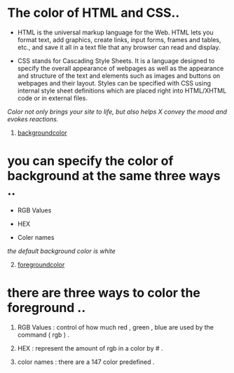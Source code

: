 # The color of HTML and CSS..

* HTML is the universal markup language for the Web. HTML lets you format text, add graphics, create links, input forms, frames and tables, etc., and save it all in a text file that any browser can read and display.

* CSS stands for Cascading Style Sheets. It is a language designed to specify the overall appearance of webpages as well as the appearance and structure of the text and elements such as images and buttons on webpages and their layout. Styles can be specified with CSS using internal style sheet definitions which are placed right into HTML/XHTML code or in external files.
 
 *Color not only brings your site to life, but also helps  X convey the mood and evokes reactions.*

 1. [backgroundcolor](https://maisabdalrazeq.github.io/reading-notes/background-color)

# you can specify the color of background at the same three ways ..

* RGB Values 

* HEX 

* Coler names 

*the default background color is white* 

 2. [foregroundcolor](https://maisabdalrazeq.github.io/reading-notes/foreground-color)

 # there are three ways to color the foreground ..

1. RGB Values : control of how much red , green , blue are used by the command ( rgb ) .

2. HEX : represent the amount of rgb in a color by # .

3. color names : there are a 147 color predefined .


 
 
 
 
